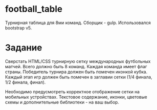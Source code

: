 # football_table
Турнирная таблица для 8ми команд. Сборщик - gulp. Использовался bootstrap v5.

# Задание

Сверстать HTML/CSS турнирную сетку международных футбольных матчей.
Всего должно быть 8 команд.
Каждая команда имеет флаг страны.
Победитель турнира должен быть помечен иконкой кубка.
Каждый этап игр должен быть помечен в заглавии сетки (1/4 финала, 1/2 финала, финал).

Необходимо предусмотреть корректное отображение сетки на мобильных устройствах.
Текстовое содержание, иконки, цветовые схемы и дополнительные библиотеки - на ваш выбор.

